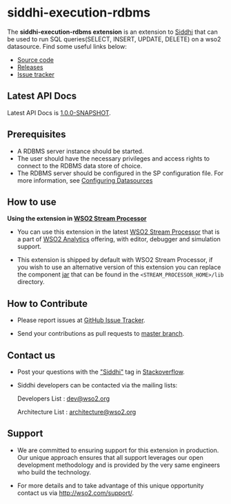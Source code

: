 siddhi-execution-rdbms
======================================

The **siddhi-execution-rdbms extension** is an extension to <a target="_blank" href="https://wso2.github.io/siddhi">Siddhi</a> that  can be used to run SQL queries(SELECT, INSERT, UPDATE, DELETE) on a wso2 datasource.
Find some useful links below:

* <a target="_blank" href="https://github.com/wso2-extensions/siddhi-execution-rdbms">Source code</a>
* <a target="_blank" href="https://github.com/wso2-extensions/siddhi-execution-rdbms/releases">Releases</a>
* <a target="_blank" href="https://github.com/wso2-extensions/siddhi-execution-rdbms/issues">Issue tracker</a>

## Latest API Docs 

Latest API Docs is <a target="_blank" href="https://wso2-extensions.github.io/siddhi-execution-rdbms/api/1.0.0-SNAPSHOT">1.0.0-SNAPSHOT</a>.
 
## Prerequisites

 * A RDBMS server instance should be started.
 * The user should have the necessary privileges and access rights to connect to the RDBMS data store of choice.
 * The RDBMS server should be configured in the SP configuration file. For more information, see <a target="_blank" href="https://docs.wso2.com/display/SP4xx/Working+with+Databases">Configuring Datasources</a>

## How to use 

**Using the extension in <a target="_blank" href="https://github.com/wso2/product-sp">WSO2 Stream Processor</a>**

* You can use this extension in the latest <a target="_blank" href="https://github.com/wso2/product-sp/releases">WSO2 Stream Processor</a> that is a part of <a target="_blank" href="http://wso2.com/analytics?utm_source=gitanalytics&utm_campaign=gitanalytics_Jul17">WSO2 Analytics</a> offering, with editor, debugger and simulation support.

* This extension is shipped by default with WSO2 Stream Processor, if you wish to use an alternative version of this extension you can replace the component <a target="_blank" href="https://github.com/wso2-extensions/siddhi-execution-rdbms/releases">jar</a> that can be found in the `<STREAM_PROCESSOR_HOME>/lib` directory.

## How to Contribute
 
  * Please report issues at <a target="_blank" href="https://github.com/wso2-extensions/siddhi-execution-rdbms/issues">GitHub Issue Tracker</a>.
  
  * Send your contributions as pull requests to <a target="_blank" href="https://github.com/wso2-extensions/siddhi-execution-rdbms/tree/master">master branch</a>. 
 
## Contact us 

 * Post your questions with the <a target="_blank" href="http://stackoverflow.com/search?q=siddhi">"Siddhi"</a> tag in <a target="_blank" href="http://stackoverflow.com/search?q=siddhi">Stackoverflow</a>. 
 
 * Siddhi developers can be contacted via the mailing lists:
 
    Developers List   : [dev@wso2.org](mailto:dev@wso2.org)
    
    Architecture List : [architecture@wso2.org](mailto:architecture@wso2.org)
 
## Support 

* We are committed to ensuring support for this extension in production. Our unique approach ensures that all support leverages our open development methodology and is provided by the very same engineers who build the technology. 

* For more details and to take advantage of this unique opportunity contact us via <a target="_blank" href="http://wso2.com/support?utm_source=gitanalytics&utm_campaign=gitanalytics_Jul17">http://wso2.com/support/</a>. 
